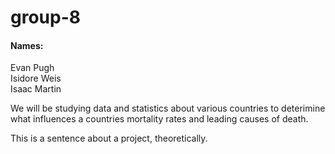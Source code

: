 # group-8

#### Names:
Evan Pugh  
Isidore Weis  
Isaac Martin

We will be studying data and statistics about various countries to deterimine what influences a countries mortality rates and leading causes of death.


This is a sentence about a project, theoretically.

